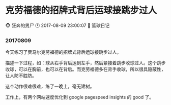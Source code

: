 #  克劳福德的招牌式背后运球接跳步过人 
:monkey_face: 狂奔的男尸  :clock1: 2017-08-09 23:00:07  :open_file_folder:  篮球日记 

### 20170809

今天练习了贾马尔克劳福德的招牌式背后运球接跳步过人。

描述一下过程，如：球从右手背后运到左手，然后紧接着跳步收球过人。这个跳步收球，可以在胸前，也可以在背后。而克劳福德多在背手收球，所以很具隐蔽性，让人防不胜防。

这个动作很难很难，练了一晚上，毫无建树。


工作上，有两个网站速度优化到 google pagespeed insights 的 good 了。

